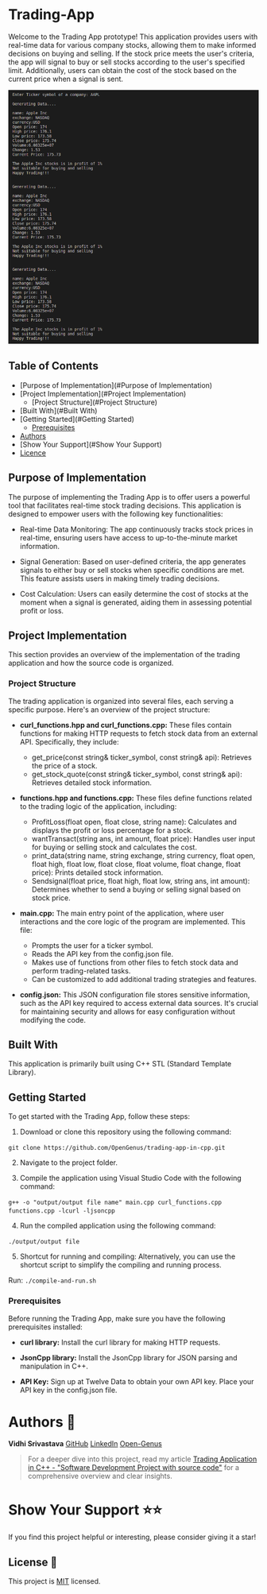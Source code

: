 # Trading-App

Welcome to the Trading App prototype! This application provides users with real-time data for various company stocks, allowing them to make informed decisions on buying and selling. If the stock price meets the user's criteria, the app will signal to buy or sell stocks according to the user's specified limit. Additionally, users can obtain the cost of the stock based on the current price when a signal is sent.

![Screenshot](./output.png)

## Table of Contents
- [Purpose of Implementation](#Purpose of Implementation)
- [Project Implementation](#Project Implementation)
    - [Project Structure](#Project Structure)
- [Built With](#Built With)
- [Getting Started](#Getting Started)
    - [Prerequisites](#Prerequisites)
- [Authors](#Authors)
- [Show Your Support](#Show Your Support)
- [Licence](#License)

## Purpose of Implementation

The purpose of implementing the Trading App is to offer users a powerful tool that facilitates real-time stock trading decisions. This application is designed to empower users with the following key functionalities:

- Real-time Data Monitoring: The app continuously tracks stock prices in real-time, ensuring users have access to up-to-the-minute market information.

- Signal Generation: Based on user-defined criteria, the app generates signals to either buy or sell stocks when specific conditions are met. This feature assists users in making timely trading decisions.

- Cost Calculation: Users can easily determine the cost of stocks at the moment when a signal is generated, aiding them in assessing potential profit or loss.

## Project Implementation
This section provides an overview of the implementation of the trading application and how the source code is organized.

### Project Structure
The trading application is organized into several files, each serving a specific purpose. Here's an overview of the project structure:

- **curl_functions.hpp and curl_functions.cpp:** These files contain functions for making HTTP requests to fetch stock data from an external API. Specifically, they include:
  - get_price(const string& ticker_symbol, const string& api): Retrieves the price of a stock.
  - get_stock_quote(const string& ticker_symbol, const string& api): Retrieves detailed stock information.

- **functions.hpp and functions.cpp:** These files define functions related to the trading logic of the application, including:
  - ProfitLoss(float open, float close, string name): Calculates and displays the profit or loss percentage for a stock.
  - wantTransact(string ans, int amount, float price): Handles user input for buying or selling stock and calculates the cost.
  - print_data(string name, string exchange, string currency, float open, float high, float low, float close, float volume, float change, float price): Prints detailed stock information.
  - Sendsignal(float price, float high, float low, string ans, int amount): Determines whether to send a buying or selling signal based on stock price.

- **main.cpp:** The main entry point of the application, where user interactions and the core logic of the program are implemented. This file:
  - Prompts the user for a ticker symbol.
  - Reads the API key from the config.json file.
  - Makes use of functions from other files to fetch stock data and perform trading-related tasks.
  - Can be customized to add additional trading strategies and features.

- **config.json:** This JSON configuration file stores sensitive information, such as the API key required to access external data sources. It's crucial for maintaining security and allows for easy configuration without modifying the code.

## Built With
This application is primarily built using C++ STL (Standard Template Library).

## Getting Started
To get started with the Trading App, follow these steps:

1. Download or clone this repository using the following command:

```git clone https://github.com/OpenGenus/trading-app-in-cpp.git```

2. Navigate to the project folder.

3. Compile the application using Visual Studio Code with the following command:

```g++ -o "output/output file name" main.cpp curl_functions.cpp functions.cpp -lcurl -ljsoncpp```

4. Run the compiled application using the following command:

```./output/output file```

5. Shortcut for running and compiling: Alternatively, you can use the shortcut script to simplify the compiling and running process.

Run: ```./compile-and-run.sh```

### Prerequisites
Before running the Trading App, make sure you have the following prerequisites installed:

- **curl library:** Install the curl library for making HTTP requests.

- **JsonCpp library:** Install the JsonCpp library for JSON parsing and manipulation in C++.

- **API Key:** Sign up at Twelve Data to obtain your own API key. Place your API key in the config.json file.

# Authors 👤
**Vidhi Srivastava**
[GitHub](https://github.com/Vidhi0229)
[LinkedIn](https://www.linkedin.com/in/vidhisrivastava01/)
[Open-Genus](https://iq.opengenus.org/author/vidhi/)

> For a deeper dive into this project, read my article [Trading Application in C++ - "Software Development Project with source code"](https://iq.opengenus.org/trading-application-in-cpp/) for a comprehensive overview and clear insights. 

# Show Your Support ⭐️⭐️
If you find this project helpful or interesting, please consider giving it a star!

## License 📝

This project is [MIT](https://www.mit.edu/~amini/LICENSE.md) licensed.
